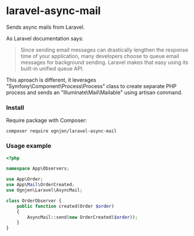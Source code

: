 # laravel-async-mail
Sends async mails from Laravel.

As Laravel documentation says:
> Since sending email messages can drastically lengthen the response time of your application, many developers choose to queue email 
> messages for background sending. Laravel makes that easy using its built-in unified queue API. 

This aproach is different, it leverages "Symfony\Component\Process\Process" class to create separate PHP process and sends an "Illuminate\Mail\Mailable" using artisan command.

### Install

Require package with Composer:
```
composer require ognjen/laravel-async-mail
```

### Usage example
```php
<?php

namespace App\Observers;

use App\Order;
use App\Mail\OrderCreated;
use Ognjen\Laravel\AsyncMail;

class OrderObserver {
    public function created(Order $order)
    {
        AsyncMail::send(new OrderCreated($order));
    }
}
```

